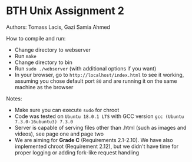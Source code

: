 # BTH Unix Assignment 2
Authors: Tomass Lacis, Gazi Samia Ahmed

How to compile and run:
- Change directory to webserver
- Run `make`
- Change directory to bin
- Run `sudo ./webserver` (with additional options if you want)
- In your browser, go to `http://localhost/index.html` to see it working, assuming you chose default port `80` and are running it on the same machine as the browser

Notes:
- Make sure you can execute `sudo` for chroot
- Code was tested on `Ubuntu 18.0.1 LTS` with GCC version `gcc (Ubuntu 7.3.0-16ubuntu3) 7.3.0`
- Server is capable of serving files other than .html (such as images and videos), see page one and page two
- We are aiming for **Grade C** (Requirements 2.1-2.10). We have also implemented chroot (Requirement 2.12), but we didn't have time for proper logging or adding fork-like request handling